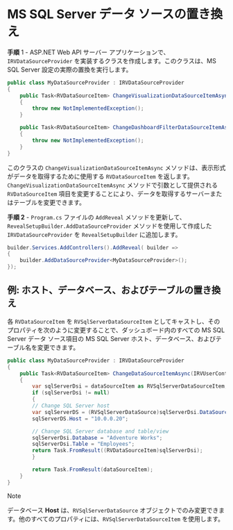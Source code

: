 # MS SQL Server データ ソースの置き換え

**手順** 1 - ASP.NET Web API サーバー アプリケーションで、`IRVDataSourceProvider` を実装するクラスを作成します。このクラスは、MS SQL Server 設定の実際の置換を実行します。 

```cs
public class MyDataSourceProvider : IRVDataSourceProvider
{
    public Task<RVDataSourceItem> ChangeVisualizationDataSourceItemAsync(RVDashboardFilter filter, RVDataSourceItem dataSourceItem)
    {
        throw new NotImplementedException();
    }

    public Task<RVDataSourceItem> ChangeDashboardFilterDataSourceItemAsync(RVDashboardFilter filter, RVDataSourceItem dataSourceItem)
    {
        throw new NotImplementedException();
    }
}
```

このクラスの `ChangeVisualizationDataSourceItemAsync` メソッドは、表示形式がデータを取得するために使用する `RVDataSourceItem` を返します。`ChangeVisualizationDataSourceItemAsync` メソッドで引数として提供される `RVDataSourceItem` 項目を変更することにより、データを取得するサーバーまたはテーブルを変更できます。

**手順 2** - `Program.cs` ファイルの `AddReveal` メソッドを更新して、`RevealSetupBuilder.AddDataSourceProvider` メソッドを使用して作成した `IRVDataSourceProvider` を `RevealSetupBuilder` に追加します。

```cs
builder.Services.AddControllers().AddReveal( builder =>
{
    builder.AddDataSourceProvider<MyDataSourceProvider>();
});
```

## 例: ホスト、データベース、およびテーブルの置き換え

各 `RVDataSourceItem` を `RVSqlServerDataSourceItem` としてキャストし、そのプロパティを次のように変更することで、ダッシュボード内のすべての MS SQL Server データ ソース項目の MS SQL Server ホスト、データベース、およびテーブル名を変更できます。

```cs
public class MyDataSourceProvider : IRVDataSourceProvider
{
    public Task<RVDataSourceItem> ChangeDataSourceItemAsync(IRVUserContext userContext, string dashboardId, RVDataSourceItem dataSourceItem)
    {
        var sqlServerDsi = dataSourceItem as RVSqlServerDataSourceItem;
        if (sqlServerDsi != null)
        {
        // Change SQL Server host
        var sqlServerDS = (RVSqlServerDataSource)sqlServerDsi.DataSource;
        sqlServerDS.Host = "10.0.0.20";

        // Change SQL Server database and table/view
        sqlServerDsi.Database = "Adventure Works";
        sqlServerDsi.Table = "Employees";
        return Task.FromResult((RVDataSourceItem)sqlServerDsi);
        }

        return Task.FromResult(dataSourceItem);
    }
}
```

> [!NOTE]
> データベース **Host** は、`RVSqlServerDataSource` オブジェクトでのみ変更できます。他のすべてのプロパティには、`RVSqlServerDataSourceItem` を使用します。
